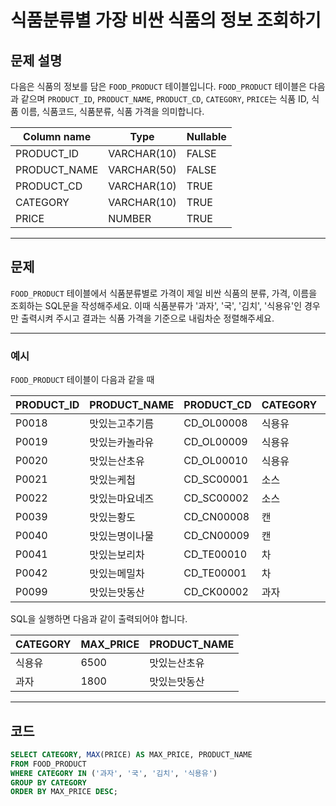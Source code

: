 # 식품분류별 가장 비싼 식품의 정보 조회하기

## **문제 설명**

다음은 식품의 정보를 담은 `FOOD_PRODUCT` 테이블입니다. `FOOD_PRODUCT` 테이블은 다음과 같으며 `PRODUCT_ID`, `PRODUCT_NAME`, `PRODUCT_CD`, `CATEGORY`, `PRICE`는 식품 ID, 식품 이름, 식품코드, 식품분류, 식품 가격을 의미합니다.

| Column name | Type | Nullable |
| --- | --- | --- |
| PRODUCT_ID | VARCHAR(10) | FALSE |
| PRODUCT_NAME | VARCHAR(50) | FALSE |
| PRODUCT_CD | VARCHAR(10) | TRUE |
| CATEGORY | VARCHAR(10) | TRUE |
| PRICE | NUMBER | TRUE |

---

## 문제

`FOOD_PRODUCT` 테이블에서 식품분류별로 가격이 제일 비싼 식품의 분류, 가격, 이름을 조회하는 SQL문을 작성해주세요. 이때 식품분류가 '과자', '국', '김치', '식용유'인 경우만 출력시켜 주시고 결과는 식품 가격을 기준으로 내림차순 정렬해주세요.

---

### 예시

`FOOD_PRODUCT` 테이블이 다음과 같을 때

| PRODUCT_ID | PRODUCT_NAME | PRODUCT_CD | CATEGORY | PRICE |
| --- | --- | --- | --- | --- |
| P0018 | 맛있는고추기름 | CD_OL00008 | 식용유 | 6100 |
| P0019 | 맛있는카놀라유 | CD_OL00009 | 식용유 | 5100 |
| P0020 | 맛있는산초유 | CD_OL00010 | 식용유 | 6500 |
| P0021 | 맛있는케첩 | CD_SC00001 | 소스 | 4500 |
| P0022 | 맛있는마요네즈 | CD_SC00002 | 소스 | 4700 |
| P0039 | 맛있는황도 | CD_CN00008 | 캔 | 4100 |
| P0040 | 맛있는명이나물 | CD_CN00009 | 캔 | 3500 |
| P0041 | 맛있는보리차 | CD_TE00010 | 차 | 3400 |
| P0042 | 맛있는메밀차 | CD_TE00001 | 차 | 3500 |
| P0099 | 맛있는맛동산 | CD_CK00002 | 과자 | 1800 |

SQL을 실행하면 다음과 같이 출력되어야 합니다.

| CATEGORY | MAX_PRICE | PRODUCT_NAME |
| --- | --- | --- |
| 식용유 | 6500 | 맛있는산초유 |
| 과자 | 1800 | 맛있는맛동산 |

---

## 코드

```sql
SELECT CATEGORY, MAX(PRICE) AS MAX_PRICE, PRODUCT_NAME
FROM FOOD_PRODUCT
WHERE CATEGORY IN ('과자', '국', '김치', '식용유')
GROUP BY CATEGORY
ORDER BY MAX_PRICE DESC;
```